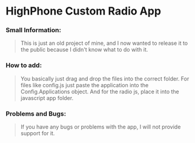 # HighPhone Custom Radio App

### Small Information:
> This is just an old project of mine, and I now wanted to release it to the public because I didn't know what to do with it.

### How to add:
> You basically just drag and drop the files into the correct folder.
> For files like config.js just paste the application into the Config.Applications object.
> And for the radio js, place it into the javascript app folder.

### Problems and Bugs:
> If you have any bugs or problems with the app, I will not provide support for it.
